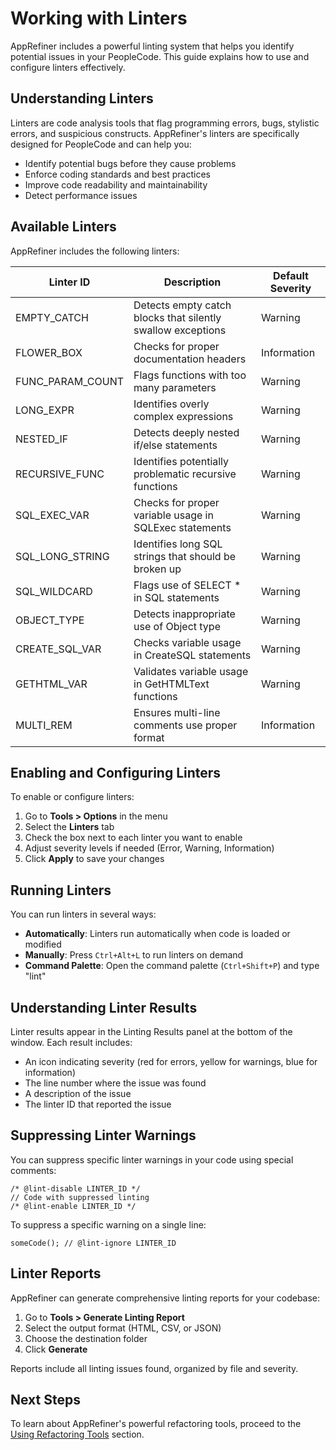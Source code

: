 # Working with Linters

AppRefiner includes a powerful linting system that helps you identify potential issues in your PeopleCode. This guide explains how to use and configure linters effectively.

## Understanding Linters

Linters are code analysis tools that flag programming errors, bugs, stylistic errors, and suspicious constructs. AppRefiner's linters are specifically designed for PeopleCode and can help you:

- Identify potential bugs before they cause problems
- Enforce coding standards and best practices
- Improve code readability and maintainability
- Detect performance issues

## Available Linters

AppRefiner includes the following linters:

| Linter ID | Description | Default Severity |
|-----------|-------------|------------------|
| EMPTY_CATCH | Detects empty catch blocks that silently swallow exceptions | Warning |
| FLOWER_BOX | Checks for proper documentation headers | Information |
| FUNC_PARAM_COUNT | Flags functions with too many parameters | Warning |
| LONG_EXPR | Identifies overly complex expressions | Warning |
| NESTED_IF | Detects deeply nested if/else statements | Warning |
| RECURSIVE_FUNC | Identifies potentially problematic recursive functions | Warning |
| SQL_EXEC_VAR | Checks for proper variable usage in SQLExec statements | Warning |
| SQL_LONG_STRING | Identifies long SQL strings that should be broken up | Warning |
| SQL_WILDCARD | Flags use of SELECT * in SQL statements | Warning |
| OBJECT_TYPE | Detects inappropriate use of Object type | Warning |
| CREATE_SQL_VAR | Checks variable usage in CreateSQL statements | Warning |
| GETHTML_VAR | Validates variable usage in GetHTMLText functions | Warning |
| MULTI_REM | Ensures multi-line comments use proper format | Information |

## Enabling and Configuring Linters

To enable or configure linters:

1. Go to **Tools > Options** in the menu
2. Select the **Linters** tab
3. Check the box next to each linter you want to enable
4. Adjust severity levels if needed (Error, Warning, Information)
5. Click **Apply** to save your changes

## Running Linters

You can run linters in several ways:

- **Automatically**: Linters run automatically when code is loaded or modified
- **Manually**: Press `Ctrl+Alt+L` to run linters on demand
- **Command Palette**: Open the command palette (`Ctrl+Shift+P`) and type "lint"

## Understanding Linter Results

Linter results appear in the Linting Results panel at the bottom of the window. Each result includes:

- An icon indicating severity (red for errors, yellow for warnings, blue for information)
- The line number where the issue was found
- A description of the issue
- The linter ID that reported the issue

## Suppressing Linter Warnings

You can suppress specific linter warnings in your code using special comments:

```
/* @lint-disable LINTER_ID */
// Code with suppressed linting
/* @lint-enable LINTER_ID */
```

To suppress a specific warning on a single line:

```
someCode(); // @lint-ignore LINTER_ID
```

## Linter Reports

AppRefiner can generate comprehensive linting reports for your codebase:

1. Go to **Tools > Generate Linting Report**
2. Select the output format (HTML, CSV, or JSON)
3. Choose the destination folder
4. Click **Generate**

Reports include all linting issues found, organized by file and severity.

## Next Steps

To learn about AppRefiner's powerful refactoring tools, proceed to the [Using Refactoring Tools](using-refactoring-tools.md) section.
